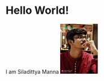 # Hello World!

I am Siladittya Manna
<img src = "https://github.com/sadimanna/sadimanna.github.io/blob/main/IMG-20200129-WA0018.jpg" width = 100>


